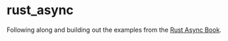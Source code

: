# rust_async

Following along and building out the examples from the [Rust Async Book](https://rust-lang.github.io/async-book/01_getting_started/01_chapter.html).
